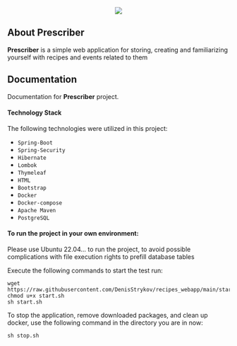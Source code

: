 <p align="center">
      <img src="https://i.ibb.co/Cmhcc1T/view-gif.gif">
</p>

## About Prescriber

**Prescriber** is a simple web application for storing, creating and familiarizing yourself with recipes and events
related to them

## Documentation

Documentation for **Prescriber** project.

#### Technology Stack

The following technologies were utilized in this project:

- `Spring-Boot`
- `Spring-Security`
- `Hibernate`
- `Lombok`
- `Thymeleaf`
- `HTML`
- `Bootstrap`
- `Docker`
- `Docker-compose`
- `Apache Maven`
- `PostgreSQL`

#### To run the project in your own environment:

Please use Ubuntu 22.04... to run the project, to avoid possible complications with file execution rights to prefill
database tables

Execute the following commands to start the test run:

```shell
wget https://raw.githubusercontent.com/DenisStrykov/recipes_webapp/main/start.sh
chmod u+x start.sh
sh start.sh
```

To stop the application, remove downloaded packages, and clean up docker, use the following command in the directory you
are in now:

```shell
sh stop.sh
```

